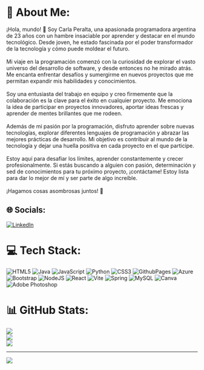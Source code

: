 # 💫 About Me:
¡Hola, mundo! 👋 Soy Carla Peralta, una apasionada programadora argentina de 23 años con un hambre insaciable por aprender y destacar en el mundo tecnológico. Desde joven, he estado fascinada por el poder transformador de la tecnología y cómo puede moldear el futuro.<br><br>Mi viaje en la programación comenzó con la curiosidad de explorar el vasto universo del desarrollo de software, y desde entonces no he mirado atrás. Me encanta enfrentar desafíos y sumergirme en nuevos proyectos que me permitan expandir mis habilidades y conocimientos.<br><br>Soy una entusiasta del trabajo en equipo y creo firmemente que la colaboración es la clave para el éxito en cualquier proyecto. Me emociona la idea de participar en proyectos innovadores, aportar ideas frescas y aprender de mentes brillantes que me rodeen.<br><br>Además de mi pasión por la programación, disfruto aprender sobre nuevas tecnologías, explorar diferentes lenguajes de programación y abrazar las mejores prácticas de desarrollo. Mi objetivo es contribuir al mundo de la tecnología y dejar una huella positiva en cada proyecto en el que participe.<br><br>Estoy aquí para desafiar los límites, aprender constantemente y crecer profesionalmente. Si estás buscando a alguien con pasión, determinación y sed de conocimientos para tu próximo proyecto, ¡contáctame! Estoy lista para dar lo mejor de mí y ser parte de algo increíble.<br><br>¡Hagamos cosas asombrosas juntos! 🚀


## 🌐 Socials:
[![LinkedIn](https://img.shields.io/badge/LinkedIn-%230077B5.svg?logo=linkedin&logoColor=white)](https://linkedin.com/in/carla-peralta-845606259) 

# 💻 Tech Stack:
![HTML5](https://img.shields.io/badge/html5-%23E34F26.svg?style=flat&logo=html5&logoColor=white) ![Java](https://img.shields.io/badge/java-%23ED8B00.svg?style=flat&logo=openjdk&logoColor=white) ![JavaScript](https://img.shields.io/badge/javascript-%23323330.svg?style=flat&logo=javascript&logoColor=%23F7DF1E) ![Python](https://img.shields.io/badge/python-3670A0?style=flat&logo=python&logoColor=ffdd54) ![CSS3](https://img.shields.io/badge/css3-%231572B6.svg?style=flat&logo=css3&logoColor=white) ![GithubPages](https://img.shields.io/badge/github%20pages-121013?style=flat&logo=github&logoColor=white) ![Azure](https://img.shields.io/badge/azure-%230072C6.svg?style=flat&logo=microsoftazure&logoColor=white) ![Bootstrap](https://img.shields.io/badge/bootstrap-%238511FA.svg?style=flat&logo=bootstrap&logoColor=white) ![NodeJS](https://img.shields.io/badge/node.js-6DA55F?style=flat&logo=node.js&logoColor=white) ![React](https://img.shields.io/badge/react-%2320232a.svg?style=flat&logo=react&logoColor=%2361DAFB) ![Vite](https://img.shields.io/badge/vite-%23646CFF.svg?style=flat&logo=vite&logoColor=white) ![Spring](https://img.shields.io/badge/spring-%236DB33F.svg?style=flat&logo=spring&logoColor=white) ![MySQL](https://img.shields.io/badge/mysql-%2300000f.svg?style=flat&logo=mysql&logoColor=white) ![Canva](https://img.shields.io/badge/Canva-%2300C4CC.svg?style=flat&logo=Canva&logoColor=white) ![Adobe Photoshop](https://img.shields.io/badge/adobe%20photoshop-%2331A8FF.svg?style=flat&logo=adobe%20photoshop&logoColor=white)
# 📊 GitHub Stats:
![](https://github-readme-stats.vercel.app/api?username=CarliitaCsir&theme=radical&hide_border=false&include_all_commits=false&count_private=false)<br/>
![](https://github-readme-streak-stats.herokuapp.com/?user=CarliitaCsir&theme=radical&hide_border=false)<br/>
![](https://github-readme-stats.vercel.app/api/top-langs/?username=CarliitaCsir&theme=radical&hide_border=false&include_all_commits=false&count_private=false&layout=compact)

---
[![](https://visitcount.itsvg.in/api?id=CarliitaCsir&icon=6&color=6)](https://visitcount.itsvg.in)

<!-- Proudly created with GPRM ( https://gprm.itsvg.in ) -->
